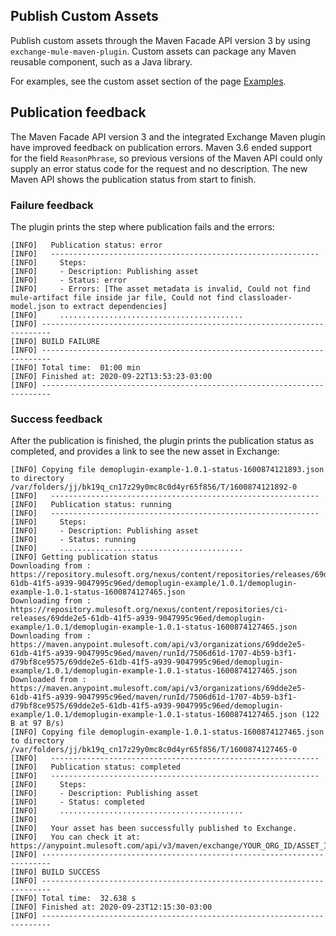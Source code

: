 ## Publish Custom Assets

Publish custom assets through the Maven Facade API version 3 by using `exchange-mule-maven-plugin`. Custom assets can package any Maven reusable component, such as a Java library.

For examples, see the custom asset section of the page [Examples](../Examples).

## Publication feedback

The Maven Facade API version 3 and the integrated Exchange Maven plugin have improved feedback on publication errors. Maven 3.6 ended support for the field `ReasonPhrase`, so previous versions of the Maven API could only supply an error status code for the request and no description. The new Maven API shows the publication status from start to finish.

### Failure feedback

The plugin prints the step where publication fails and the errors:

```
[INFO]   Publication status: error
[INFO]   ------------------------------------------------------------
[INFO]     Steps:
[INFO]     - Description: Publishing asset
[INFO]     - Status: error
[INFO]     - Errors: [The asset metadata is invalid, Could not find mule-artifact file inside jar file, Could not find classloader-model.json to extract dependencies]
[INFO]     .........................................
[INFO] ------------------------------------------------------------------------
[INFO] BUILD FAILURE
[INFO] ------------------------------------------------------------------------
[INFO] Total time:  01:00 min
[INFO] Finished at: 2020-09-22T13:53:23-03:00
[INFO] ------------------------------------------------------------------------
```

### Success feedback

After the publication is finished, the plugin prints the publication status as completed, and provides a link to see the new asset in Exchange:

```
[INFO] Copying file demoplugin-example-1.0.1-status-1600874121893.json to directory /var/folders/jj/bk19q_cn17z29y0mc8c0d4yr65f856/T/1600874121892-0
[INFO]   ------------------------------------------------------------
[INFO]   Publication status: running
[INFO]   ------------------------------------------------------------
[INFO]     Steps:
[INFO]     - Description: Publishing asset
[INFO]     - Status: running
[INFO]     .........................................
[INFO] Getting publication status
Downloading from : https://repository.mulesoft.org/nexus/content/repositories/releases/69dde2e5-61db-41f5-a939-9047995c96ed/demoplugin-example/1.0.1/demoplugin-example-1.0.1-status-1600874127465.json
Downloading from : https://repository.mulesoft.org/nexus/content/repositories/ci-releases/69dde2e5-61db-41f5-a939-9047995c96ed/demoplugin-example/1.0.1/demoplugin-example-1.0.1-status-1600874127465.json
Downloading from : https://maven.anypoint.mulesoft.com/api/v3/organizations/69dde2e5-61db-41f5-a939-9047995c96ed/maven/runId/7506d61d-1707-4b59-b3f1-d79bf8ce9575/69dde2e5-61db-41f5-a939-9047995c96ed/demoplugin-example/1.0.1/demoplugin-example-1.0.1-status-1600874127465.json
Downloaded from : https://maven.anypoint.mulesoft.com/api/v3/organizations/69dde2e5-61db-41f5-a939-9047995c96ed/maven/runId/7506d61d-1707-4b59-b3f1-d79bf8ce9575/69dde2e5-61db-41f5-a939-9047995c96ed/demoplugin-example/1.0.1/demoplugin-example-1.0.1-status-1600874127465.json (122 B at 97 B/s)
[INFO] Copying file demoplugin-example-1.0.1-status-1600874127465.json to directory /var/folders/jj/bk19q_cn17z29y0mc8c0d4yr65f856/T/1600874127465-0
[INFO]   ------------------------------------------------------------
[INFO]   Publication status: completed
[INFO]   ------------------------------------------------------------
[INFO]     Steps:
[INFO]     - Description: Publishing asset
[INFO]     - Status: completed
[INFO]     .........................................
[INFO]
[INFO]   Your asset has been successfully published to Exchange.
[INFO]   You can check it at: https://anypoint.mulesoft.com/api/v3/maven/exchange/YOUR_ORG_ID/ASSET_ID/VERSION
[INFO] ------------------------------------------------------------------------
[INFO] BUILD SUCCESS
[INFO] ------------------------------------------------------------------------
[INFO] Total time:  32.638 s
[INFO] Finished at: 2020-09-23T12:15:30-03:00
[INFO] ------------------------------------------------------------------------
```
